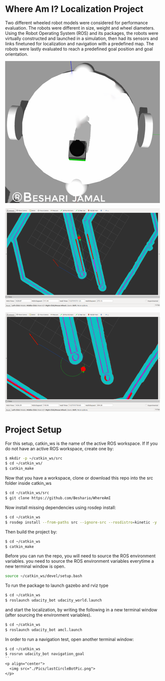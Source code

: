 # Where Am I? Localization Project

Two different wheeled robot models were considered for performance evaluation. The robots were different in size, weight and wheel diameters. Using the Robot Operating System (ROS) and its packages, the robots were virtually constructed and launched in a simulation, then had its sensors and links finetuned for localization and navigation with a predefined map. The robots were lastly evaluated to reach a predefined goal position and goal orientation.


<p align="center">
  <img src="./Pics/circ robot model.png">
</p>

<p align="center">
  <img src="./Pics/2.png">
</p>

<p align="center">
  <img src="./Pics/3.png">
</p>



# Project Setup
For this setup, catkin_ws is the name of the active ROS workspace. If
If you do not have an active ROS workspace, create one by:

```sh
$ mkdir -p ~/catkin_ws/src
$ cd ~/catkin_ws/
$ catkin_make
```

Now that you have a workspace, clone or download this repo into the src folder inside catkin_ws 
```sh
$ cd ~/catkin_ws/src
$ git clone https://github.com/Beshario/WhereAmI
```
Now install missing dependencies using rosdep install:
```sh
$ cd ~/catkin_ws
$ rosdep install --from-paths src --ignore-src --rosdistro=kinetic -y
```
Then build the project by:
```sh
$ cd ~/catkin_ws
$ catkin_make
```
Before you can run the repo, you will need to source the ROS environment variables. you need to source the ROS environment variables everytime a new terminal window is open.

```sh
source ~/catkin_ws/devel/setup.bash
```

To run the package to launch gazebo and rviz type

```sh
$ cd ~/catkin_ws
$ roslaunch udacity_bot udacity_world.launch
```

and start the localization, by writing the following in a new terminal window (after sourcing the environment variables).
```sh
$ cd ~/catkin_ws
$ roslaunch udacity_bot amcl.launch
```

In order to run a navigation test, open another terminal window:
```
$ cd ~/catkin_ws
$ rosrun udacity_bot navigation_goal
``
<p align="center">
  <img src="./Pics/lastCircleBotPic.png">
</p>

